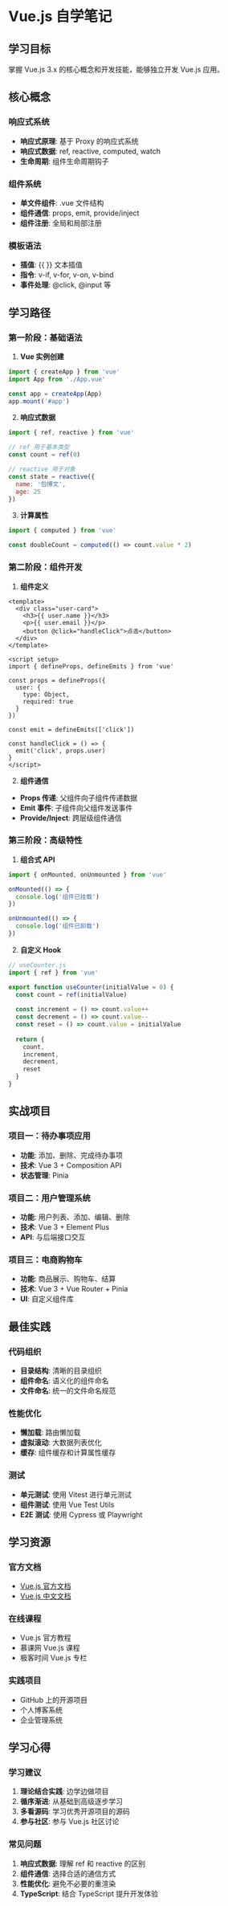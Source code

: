 # Vue.js 自学笔记

## 学习目标

掌握 Vue.js 3.x 的核心概念和开发技能，能够独立开发 Vue.js 应用。

## 核心概念

### 响应式系统
- **响应式原理**: 基于 Proxy 的响应式系统
- **响应式数据**: ref, reactive, computed, watch
- **生命周期**: 组件生命周期钩子

### 组件系统
- **单文件组件**: .vue 文件结构
- **组件通信**: props, emit, provide/inject
- **组件注册**: 全局和局部注册

### 模板语法
- **插值**: {{ }} 文本插值
- **指令**: v-if, v-for, v-on, v-bind
- **事件处理**: @click, @input 等

## 学习路径

### 第一阶段：基础语法
1. **Vue 实例创建**
```javascript
import { createApp } from 'vue'
import App from './App.vue'

const app = createApp(App)
app.mount('#app')
```

2. **响应式数据**
```javascript
import { ref, reactive } from 'vue'

// ref 用于基本类型
const count = ref(0)

// reactive 用于对象
const state = reactive({
  name: '包博文',
  age: 25
})
```

3. **计算属性**
```javascript
import { computed } from 'vue'

const doubleCount = computed(() => count.value * 2)
```

### 第二阶段：组件开发
1. **组件定义**
```vue
<template>
  <div class="user-card">
    <h3>{{ user.name }}</h3>
    <p>{{ user.email }}</p>
    <button @click="handleClick">点击</button>
  </div>
</template>

<script setup>
import { defineProps, defineEmits } from 'vue'

const props = defineProps({
  user: {
    type: Object,
    required: true
  }
})

const emit = defineEmits(['click'])

const handleClick = () => {
  emit('click', props.user)
}
</script>
```

2. **组件通信**
- **Props 传递**: 父组件向子组件传递数据
- **Emit 事件**: 子组件向父组件发送事件
- **Provide/Inject**: 跨层级组件通信

### 第三阶段：高级特性
1. **组合式 API**
```javascript
import { onMounted, onUnmounted } from 'vue'

onMounted(() => {
  console.log('组件已挂载')
})

onUnmounted(() => {
  console.log('组件已卸载')
})
```

2. **自定义 Hook**
```javascript
// useCounter.js
import { ref } from 'vue'

export function useCounter(initialValue = 0) {
  const count = ref(initialValue)
  
  const increment = () => count.value++
  const decrement = () => count.value--
  const reset = () => count.value = initialValue
  
  return {
    count,
    increment,
    decrement,
    reset
  }
}
```

## 实战项目

### 项目一：待办事项应用
- **功能**: 添加、删除、完成待办事项
- **技术**: Vue 3 + Composition API
- **状态管理**: Pinia

### 项目二：用户管理系统
- **功能**: 用户列表、添加、编辑、删除
- **技术**: Vue 3 + Element Plus
- **API**: 与后端接口交互

### 项目三：电商购物车
- **功能**: 商品展示、购物车、结算
- **技术**: Vue 3 + Vue Router + Pinia
- **UI**: 自定义组件库

## 最佳实践

### 代码组织
- **目录结构**: 清晰的目录组织
- **组件命名**: 语义化的组件命名
- **文件命名**: 统一的文件命名规范

### 性能优化
- **懒加载**: 路由懒加载
- **虚拟滚动**: 大数据列表优化
- **缓存**: 组件缓存和计算属性缓存

### 测试
- **单元测试**: 使用 Vitest 进行单元测试
- **组件测试**: 使用 Vue Test Utils
- **E2E 测试**: 使用 Cypress 或 Playwright

## 学习资源

### 官方文档
- [Vue.js 官方文档](https://vuejs.org/)
- [Vue.js 中文文档](https://cn.vuejs.org/)

### 在线课程
- Vue.js 官方教程
- 慕课网 Vue.js 课程
- 极客时间 Vue.js 专栏

### 实践项目
- GitHub 上的开源项目
- 个人博客系统
- 企业管理系统

## 学习心得

### 学习建议
1. **理论结合实践**: 边学边做项目
2. **循序渐进**: 从基础到高级逐步学习
3. **多看源码**: 学习优秀开源项目的源码
4. **参与社区**: 参与 Vue.js 社区讨论

### 常见问题
1. **响应式数据**: 理解 ref 和 reactive 的区别
2. **组件通信**: 选择合适的通信方式
3. **性能优化**: 避免不必要的重渲染
4. **TypeScript**: 结合 TypeScript 提升开发体验 